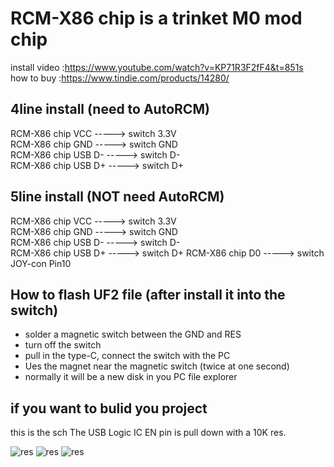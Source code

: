 # RCM-X86 chip is a trinket M0 mod chip

install video :https://www.youtube.com/watch?v=KP71R3F2fF4&t=851s  
how to buy :https://www.tindie.com/products/14280/  

## 4line install  (need to AutoRCM)
   RCM-X86 chip VCC -----> switch 3.3V  
   RCM-X86 chip GND -----> switch GND  
   RCM-X86 chip USB D-   -----> switch D-  
   RCM-X86 chip USB D+   -----> switch D+  

## 5line install  (NOT need  AutoRCM)
   RCM-X86 chip VCC -----> switch 3.3V  
   RCM-X86 chip GND -----> switch GND  
   RCM-X86 chip USB D-   -----> switch D-  
   RCM-X86 chip USB D+   -----> switch D+ 
   RCM-X86 chip D0  -----> switch JOY-con Pin10  

## How to flash UF2 file (after install it into the switch)
   * solder a magnetic switch  between the GND and RES  
   * turn off the switch
   * pull in the type-C, connect the switch with the PC
   * Ues the magnet near the magnetic switch (twice at one second)
   * normally it will be a new disk in you PC file explorer

## if you want to bulid you project  
   this is the sch
   The USB Logic IC EN pin is pull down with a 10K res.
   
  ![res](https://github.com/euclala/RCM-X86/blob/master/internalDongle/z_20180915090138.jpg)
  ![res](https://github.com/euclala/RCM-X86/blob/master/internalDongle/zphoto1.JPG)
  ![res](https://github.com/euclala/RCM-X86/blob/master/internalDongle/z_switch%E4%B8%BB%E6%9D%BF%E5%9B%BE_new.jpg)
  
  
  
















